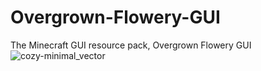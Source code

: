 # Overgrown-Flowery-GUI
The Minecraft GUI resource pack, Overgrown Flowery GUI
![cozy-minimal_vector](https://github.com/user-attachments/assets/528fc392-48db-47a6-bc65-5e718167761b)

